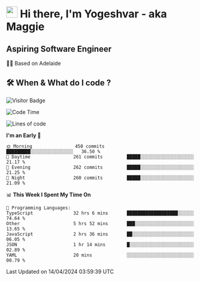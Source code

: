 <h1><img src="https://emojis.slackmojis.com/emojis/images/1531849430/4246/blob-sunglasses.gif?1531849430" width="30"/> Hi there, I'm Yogeshvar - aka Maggie</h1>

## Aspiring Software Engineer
🏂🏻  Based on Adelaide 

## 🛠 When & What do I code ?  

![Visitor Badge](https://visitor-badge.feriirawann.repl.co?username=yogeshvar&repo=yogeshvar&label=Visitors&style=plastic&color=%23457BFF&contentType=svg)

<!--START_SECTION:waka-->
![Code Time](http://img.shields.io/badge/Code%20Time-2%2C869%20hrs%2023%20mins-blue)

![Lines of code](https://img.shields.io/badge/From%20Hello%20World%20I%27ve%20Written-4.2%20million%20lines%20of%20code-blue)

**I'm an Early 🐤** 

```text
🌞 Morning                450 commits         █████████░░░░░░░░░░░░░░░░   36.50 % 
🌆 Daytime                261 commits         █████░░░░░░░░░░░░░░░░░░░░   21.17 % 
🌃 Evening                262 commits         █████░░░░░░░░░░░░░░░░░░░░   21.25 % 
🌙 Night                  260 commits         █████░░░░░░░░░░░░░░░░░░░░   21.09 % 
```


📊 **This Week I Spent My Time On** 

```text
💬 Programming Languages: 
TypeScript               32 hrs 6 mins       ███████████████████░░░░░░   74.64 % 
Other                    5 hrs 52 mins       ███░░░░░░░░░░░░░░░░░░░░░░   13.65 % 
JavaScript               2 hrs 36 mins       ██░░░░░░░░░░░░░░░░░░░░░░░   06.05 % 
JSON                     1 hr 14 mins        █░░░░░░░░░░░░░░░░░░░░░░░░   02.89 % 
YAML                     20 mins             ░░░░░░░░░░░░░░░░░░░░░░░░░   00.79 % 
```


 Last Updated on 14/04/2024 03:59:39 UTC
<!--END_SECTION:waka-->
